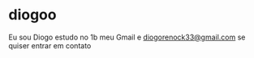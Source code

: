 # diogoo
Eu sou Diogo estudo no 1b meu Gmail e diogorenock33@gmail.com se quiser entrar em contato  
